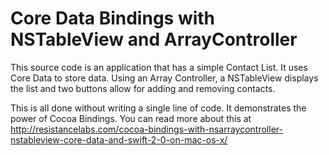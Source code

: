 # Core Data Bindings with NSTableView and ArrayController

This source code is an application that has a simple Contact List. It uses Core Data to store data. Using an Array Controller, a NSTableView displays the list and two buttons allow for adding and removing contacts. 

This is all done without writing a single line of code. It demonstrates the power of Cocoa Bindings. You can read more about this at http://resistancelabs.com/cocoa-bindings-with-nsarraycontroller-nstableview-core-data-and-swift-2-0-on-mac-os-x/ 
